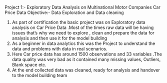 Project 1:- Exploratory Data Analysis on Multinational Motor Companies Car Price Data 
                   Objective:- Data Exploration and Data cleaning 
1)	As part of certification the basic project was on Exploratory data analysis on Car Price Data .Most of the times raw data will be having issues that’s why we need to explore , clean  and prepare the data for analysis and then use it for the model building 
2)	As a beginner in data analytics this was the Project to understand the data and problems with data in real scenarios.
3)	Here Car price data has around 1500 observations and 33 variables .The data quality was very bad as it contained many missing values, Outliers, Blank space etc.
4)	At the end collected data was cleaned, ready for analysis and  handover  to the model building team 
